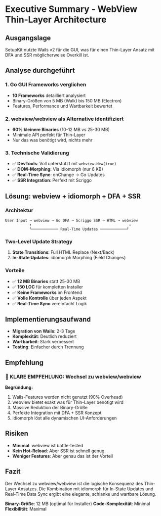 # Executive Summary - WebView Thin-Layer Architecture

## Ausgangslage
SetupKit nutzte Wails v2 für die GUI, was für einen Thin-Layer Ansatz mit DFA und SSR möglicherweise Overkill ist.

## Analyse durchgeführt

### 1. Go GUI Frameworks verglichen
- **10 Frameworks** detailliert analysiert
- Binary-Größen von 5 MB (Walk) bis 150 MB (Electron)
- Features, Performance und Wartbarkeit bewertet

### 2. webview/webview als Alternative identifiziert
- **60% kleinere Binaries** (10-12 MB vs 25-30 MB)
- Minimale API perfekt für Thin-Layer
- Nur das was benötigt wird, nichts mehr

### 3. Technische Validierung
- ✅ **DevTools**: Voll unterstützt mit `webview.New(true)`
- ✅ **DOM-Morphing**: Via idiomorph (nur 6 KB)
- ✅ **Real-Time Sync**: onChange → Go Updates
- ✅ **SSR Integration**: Perfekt mit Scriggo

## Lösung: webview + idiomorph + DFA + SSR

### Architektur
```
User Input → webview → Go DFA → Scriggo SSR → HTML → webview
           ↑                                            ↓
           └──────────── Real-Time Updates ────────────┘
```

### Two-Level Update Strategy
1. **State Transitions**: Full HTML Replace (Next/Back)
2. **In-State Updates**: idiomorph Morphing (Field Changes)

### Vorteile
- ✅ **12 MB Binaries** statt 25-30 MB
- ✅ **150 LOC** für kompletten Installer
- ✅ **Keine Frameworks** im Frontend
- ✅ **Volle Kontrolle** über jeden Aspekt
- ✅ **Real-Time Sync** vereinfacht Logik

## Implementierungsaufwand

- **Migration von Wails**: 2-3 Tage
- **Komplexität**: Deutlich reduziert
- **Wartbarkeit**: Stark verbessert
- **Testing**: Einfacher durch Trennung

## Empfehlung

### 🎯 KLARE EMPFEHLUNG: Wechsel zu webview/webview

**Begründung:**
1. Wails-Features werden nicht genutzt (90% Overhead)
2. webview bietet exakt was für Thin-Layer benötigt wird
3. Massive Reduktion der Binary-Größe
4. Perfekte Integration mit DFA + SSR Konzept
5. idiomorph löst alle dynamischen UI-Anforderungen

## Risiken

- **Minimal**: webview ist battle-tested
- **Kein Hot-Reload**: Aber SSR ist schnell genug
- **Weniger Features**: Aber genau das ist der Vorteil

## Fazit

Der Wechsel zu webview/webview ist die logische Konsequenz des Thin-Layer Ansatzes. Die Kombination mit idiomorph für In-State Updates und Real-Time Data Sync ergibt eine elegante, schlanke und wartbare Lösung.

**Binary-Größe**: 12 MB (optimal für Installer)
**Code-Komplexität**: Minimal
**Flexibilität**: Maximal